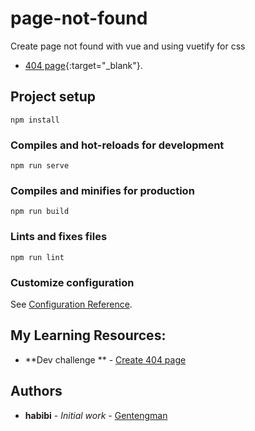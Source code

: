 # page-not-found
Create page not found with vue and using vuetify for css

* [404 page](https://quirky-galileo-2bcc89.netlify.app){:target="_blank"}.

## Project setup
```
npm install
```

### Compiles and hot-reloads for development
```
npm run serve
```

### Compiles and minifies for production
```
npm run build
```

### Lints and fixes files
```
npm run lint
```

### Customize configuration
See [Configuration Reference](https://cli.vuejs.org/config/).

## My Learning Resources:
* **Dev challenge ** - [Create 404 page](https://devchallenges.io/)


## Authors

* **habibi** - *Initial work* - [Gentengman](https://github.com/habibiaboy)


